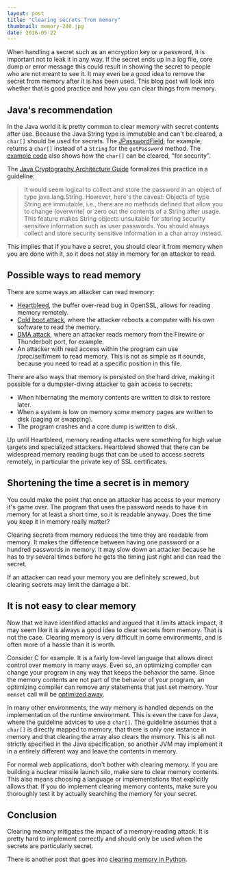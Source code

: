 ```yaml
---
layout: post
title: "Clearing secrets from memory"
thumbnail: memory-240.jpg
date: 2016-05-22
---
```


When handling a secret such as an encryption key or a password, it is important not to leak it in any way. If the secret ends up in a log file, core dump or error message this could result in showing the secret to people who are not meant to see it. It may even be a good idea to remove the secret from memory after it is has been used. This blog post will look into whether that is good practice and how you can clear things from memory.

## Java's recommendation

In the Java world it is pretty common to clear memory with secret contents after use. Because the Java String type is immutable and can't be cleared, a `char[]` should be used for secrets. The [JPasswordField](https://docs.oracle.com/javase/tutorial/uiswing/components/passwordfield.html), for example, returns a `char[]` instead of a `String` for the `getPassword` method. The [example code](https://docs.oracle.com/javase/tutorial/uiswing/components/passwordfield.html) also shows how the `char[]` can be cleared, "for security".

The [Java Cryptography Architecture Guide](http://docs.oracle.com/javase/8/docs/technotes/guides/security/crypto/CryptoSpec.html) formalizes this practice in a guideline:

> It would seem logical to collect and store the password in an object of type java.lang.String. However, here's the caveat: Objects of type String are immutable, i.e., there are no methods defined that allow you to change (overwrite) or zero out the contents of a String after usage. This feature makes String objects unsuitable for storing security sensitive information such as user passwords. You should always collect and store security sensitive information in a char array instead.

This implies that if you have a secret, you should clear it from memory when you are done with it, so it does not stay in memory for an attacker to read.

## Possible ways to read memory

There are some ways an attacker can read memory:

* [Heartbleed](http://heartbleed.com/), the buffer over-read bug in OpenSSL, allows for reading memory remotely.
* [Cold boot attack](https://en.wikipedia.org/wiki/Cold_boot_attack), where the attacker reboots a computer with his own software to read the memory.
* [DMA attack](https://en.wikipedia.org/wiki/DMA_attack), where an attacker reads memory from the Firewire or Thunderbolt port, for example.
* An attacker with read access within the program can use /proc/self/mem to read memory. This is not as simple as it sounds, because you need to read at a specific position in this file.

There are also ways that memory is persisted on the hard drive, making it possible for a dumpster-diving attacker to gain access to secrets:

* When hibernating the memory contents are written to disk to restore later.
* When a system is low on memory some memory pages are written to disk (paging or swapping).
* The program crashes and a core dump is written to disk.

Up until Heartbleed, memory reading attacks were something for high value targets and specialized attackers. Heartbleed showed that there can be widespread memory reading bugs that can be used to access secrets remotely, in particular the private key of SSL certificates.

## Shortening the time a secret is in memory

You could make the point that once an attacker has access to your memory it's game over. The program that uses the password needs to have it in memory for at least a short time, so it is readable anyway. Does the time you keep it in memory really matter?

Clearing secrets from memory reduces the time they are readable from memory. It makes the difference between having one password or a hundred passwords in memory. It may slow down an attacker because he has to try several times before he gets the timing just right and can read the secret.

If an attacker can read your memory you are definitely screwed, but clearing secrets may limit the damage a bit.

## It is not easy to clear memory

Now that we have identified attacks and argued that it limits attack impact, it may seem like it is always a good idea to clear secrets from memory. That is not the case. Clearing memory is very difficult in some environments, and is often more of a hassle than it is worth.

Consider C for example. It is a fairly low-level language that allows direct control over memory in many ways. Even so, an optimizing compiler can change your program in any way that keeps the behavior the same. Since the memory contents are not part of the behavior of your program, an optimizing compiler can remove any statements that just set memory. Your `memset` call will be [optimized away](http://www.daemonology.net/blog/2014-09-04-how-to-zero-a-buffer.html).

In many other environments, the way memory is handled depends on the implementation of the runtime environment. This is even the case for Java, where the guideline advices to use a `char[]`. The guideline assumes that a `char[]` is directly mapped to memory, that there is only one instance in memory and that clearing the array also clears the memory. This is all not strictly specified in the Java specification, so another JVM may implement it in a entirely different way and leave the contents in memory.

For normal web applications, don't bother with clearing memory. If you are building a nuclear missile launch silo, make sure to clear memory contents. This also means choosing a language or implementations that explicitly allows that. If you do implement clearing memory contents, make sure you thoroughly test it by actually searching the memory for your secret.

## Conclusion

Clearing memory mitigates the impact of a memory-reading attack. It is pretty hard to implement correctly and should only be used when the secrets are particularly secret.

There is another post that goes into [clearing memory in Python](/2016/06/09/clearing-memory-in-python/).
